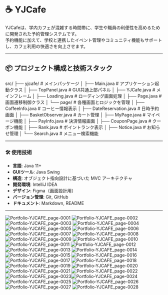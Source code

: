 # ☕ YJCafe

YJCafeは、学内カフェが混雑する時間帯に、学生や職員の利便性を高めるために開発された予約管理システムです。  
予約機能に加えて、学校と連携したイベント管理やコミュニティ機能もサポートし、カフェ利用の快適さを向上させます。

---

## 📦 プロジェクト構成と技術スタック
src/
├── yjcafe/                        # メインパッケージ
│   ├── Main.java                 # アプリケーション起動クラス
│   ├── TopPanel.java            # GUI共通上部パネル
│   ├── YJCafe.java              # メインフレーム
│   ├── Loading.java             # ローディング画面処理
│   ├── Page.java                # 画面遷移制御クラス
│   └── page/                    # 各種画面とロジックを管理
│       ├── CoffeeInfo.java         # コーヒー情報表示
│       ├── DateReservation.java    # 日時予約画面
│       ├── BasketObserver.java     # カート管理
│       ├── MyPage.java             # マイページ機能
│       ├── PayInfo.java            # 決済情報画面
│       ├── CouponPage.java         # クーポン機能
│       ├── Rank.java               # ポイントランク表示
│       ├── Notice.java             # お知らせ管理
│       └── Search.java             # メニュー検索機能

---

### 🛠 使用技術

- **言語**: Java 11+
- **GUIツール**: Java Swing
- **構造**: オブジェクト指向設計に基づいた MVC アーキテクチャ
- **開発環境**: IntelliJ IDEA
- **デザイン**: Figma（画面設計用）
- **バージョン管理**: Git, GitHub
- **ドキュメント**: Markdown, README

---

![Portfolio-YJCAFE_page-0001](https://github.com/user-attachments/assets/6cc77a9f-cf8c-45fd-816d-c25ead7cec1f)
![Portfolio-YJCAFE_page-0002](https://github.com/user-attachments/assets/d170dcad-3edc-4b14-bc5f-4651344322ba)
![Portfolio-YJCAFE_page-0003](https://github.com/user-attachments/assets/6585b6f0-d868-4a7e-b1b1-1d8c37aafe8b)
![Portfolio-YJCAFE_page-0004](https://github.com/user-attachments/assets/509a33f2-2d94-4325-84d6-1ac6198131e6)
![Portfolio-YJCAFE_page-0005](https://github.com/user-attachments/assets/ea9c0836-bd5b-4114-b233-320b9b56d1c2)
![Portfolio-YJCAFE_page-0006](https://github.com/user-attachments/assets/6318b4b7-1b3a-4283-8374-94a9ffc59457)
![Portfolio-YJCAFE_page-0007](https://github.com/user-attachments/assets/28c48583-ea73-46ba-b869-4a71020b6b06)
![Portfolio-YJCAFE_page-0008](https://github.com/user-attachments/assets/065360bd-c7b7-4fd6-a231-a05003eccc01)
![Portfolio-YJCAFE_page-0009](https://github.com/user-attachments/assets/ad69b1c1-d43e-4b05-bf54-64e052b29f37)
![Portfolio-YJCAFE_page-0010](https://github.com/user-attachments/assets/295f7b2a-59f8-4fb3-a6bb-0ff4cd189fb8)
![Portfolio-YJCAFE_page-0011](https://github.com/user-attachments/assets/09960cfa-f5cb-4531-9a77-4be5c1c2ec92)
![Portfolio-YJCAFE_page-0012](https://github.com/user-attachments/assets/97ba5c88-75fb-435d-84cf-9313db3e4901)
![Portfolio-YJCAFE_page-0013](https://github.com/user-attachments/assets/de6d561f-16df-4495-8b3b-c5781afddc6c)
![Portfolio-YJCAFE_page-0014](https://github.com/user-attachments/assets/be801a67-9d4e-4ab3-81d5-71a8c38bd0ca)
![Portfolio-YJCAFE_page-0015](https://github.com/user-attachments/assets/a205d24d-782c-42b3-b81b-c413d9d42994)
![Portfolio-YJCAFE_page-0016](https://github.com/user-attachments/assets/e2a540ea-0f91-472b-acbf-ae8a5f3ceaf4)
![Portfolio-YJCAFE_page-0017](https://github.com/user-attachments/assets/cb4a9ecb-b6ae-40ac-a659-d89a874f7503)
![Portfolio-YJCAFE_page-0018](https://github.com/user-attachments/assets/820164d4-3ae7-4513-937d-a1a753a5d5ff)
![Portfolio-YJCAFE_page-0019](https://github.com/user-attachments/assets/66755d5e-286f-41fc-ab64-1f321cebfb55)
![Portfolio-YJCAFE_page-0020](https://github.com/user-attachments/assets/0bd5181a-563d-4745-adab-76a9dbaf03b8)
![Portfolio-YJCAFE_page-0021](https://github.com/user-attachments/assets/8a3c0b69-31e4-4228-84d0-d8e102a96f8c)
![Portfolio-YJCAFE_page-0022](https://github.com/user-attachments/assets/bc56f5ce-b419-4208-ae90-493fcea30d37)
![Portfolio-YJCAFE_page-0023](https://github.com/user-attachments/assets/eceac34c-4692-401e-aa76-2cab1c2bca55)![Portfolio-YJCAFE_page-0024](https://github.com/user-attachments/assets/ce90fcd3-6a37-42b4-8099-d83f398942a2)
![Portfolio-YJCAFE_page-0025](https://github.com/user-attachments/assets/ae5a279a-027e-4012-9061-89f0b7a08784)
![Portfolio-YJCAFE_page-0026](https://github.com/user-attachments/assets/520a3b1e-9723-4c13-a2ce-c49340c2d658)
![Portfolio-YJCAFE_page-0027](https://github.com/user-attachments/assets/5439fb3c-a7fb-4196-82cd-1926e4f14c66)
![Portfolio-YJCAFE_page-0028](https://github.com/user-attachments/assets/09689a8d-fcc4-41c1-8d76-a126622d3ee8)
